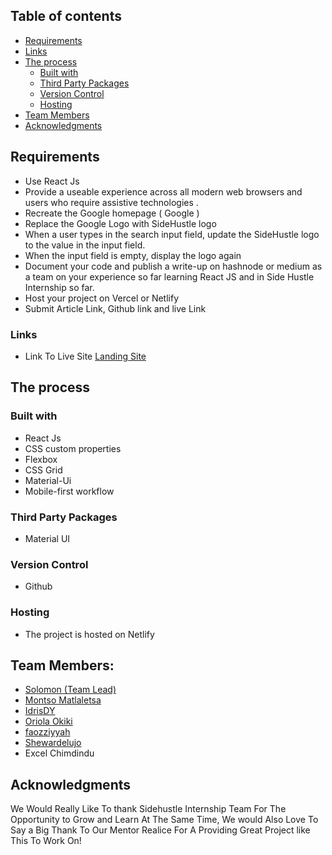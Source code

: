 ## Table of contents

  - [Requirements](#Requirements)
  - [Links](#Links)
  - [The process](#The-process)
    - [Built with](#Built-with)
    - [Third Party Packages](#Third-Party-Packages)
    - [Version Control](#Version-Control)
    - [Hosting](#Hosting)
  - [Team Members](#Team-Members)
  - [Acknowledgments](#Acknowledgments)

## Requirements
-  Use React Js
-  Provide a useable experience across all modern web browsers and users who require
assistive technologies .
-  Recreate the Google homepage ( Google )
-  Replace the Google Logo with SideHustle logo
-  When a user types in the search input field, update the SideHustle logo to the value in
the input field.
-  When the input field is empty, display the logo again
-  Document your code and publish a write-up on hashnode or medium as a team on your
experience so far learning React JS and in Side Hustle Internship so far.
-  Host your project on Vercel or Netlify
-  Submit Article Link, Github link and live Link


### Links

- Link To Live Site [Landing Site](https://sidehustle-landpage.netlify.app/)


## The process

### Built with

- React Js
- CSS custom properties
- Flexbox
- CSS Grid
- Material-Ui
- Mobile-first workflow

### Third Party Packages
- Material UI
### Version Control
- Github
### Hosting
- The project is hosted on Netlify

## Team Members:
- [Solomon (Team Lead)](https://github.com/OdebisiidowuSolomon)
- [Montso Matlaletsa](https://github.com/Montso-Matlaletsa)
- [IdrisDY](https://github.com/idrisDy)
- [Oriola Okiki](https://github.com/okikioriola1)
- [faozziyyah](https://github.com/faozziyyah)
- [Shewardelujo](https://github.com/Shewardelujo)
- Excel Chimdindu

## Acknowledgments

We Would Really Like To thank Sidehustle Internship Team For The Opportunity to Grow and Learn At The Same Time, 
We would Also Love To Say a Big Thank To Our Mentor Realice For A Providing Great Project like This To Work On!
